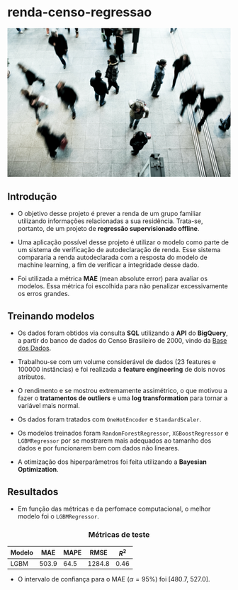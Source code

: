 # renda-censo-regressao

<div align="center">
  
![header](img/header.jpg)
  
</div>

## Introdução

* O objetivo desse projeto é prever a renda de um grupo familiar utilizando informações relacionadas a sua residência. Trata-se, portanto, de um projeto de **regressão supervisionado offline**. 

* Uma aplicação possível desse projeto é utilizar o modelo como parte de um sistema de verificação de autodeclaração de renda. Esse sistema compararia a renda autodeclarada com a resposta do modelo de machine learning, a fim de verificar a integridade desse dado.

* Foi utilizada a métrica **MAE** (mean absolute error) para avaliar os modelos. Essa métrica foi escolhida para não penalizar excessivamente os erros grandes.

## Treinando modelos

* Os dados foram obtidos via consulta **SQL** utilizando a **API** do **BigQuery**, a partir do banco de dados do Censo Brasileiro de 2000, vindo da [Base dos Dados](https://basedosdados.org/).

* Trabalhou-se com um volume considerável de dados (23 features e 100000 instâncias) e foi realizada a **feature engineering** de dois novos atributos.

* O rendimento e se mostrou extremamente assimétrico, o que motivou a fazer o **tratamentos de outliers** e uma **log transformation** para tornar a variável mais normal.

* Os dados foram tratados com `OneHotEncoder` e `StandardScaler`.

* Os modelos treinados foram `RandomForestRegressor`, `XGBoostRegressor` e `LGBMRegressor` por se mostrarem mais adequados ao tamanho dos dados e por funcionarem bem com dados não lineares.

* A otimização dos hiperparâmetros foi feita utilizando a **Bayesian Optimization**.

## Resultados

* Em função das métricas e da perfomace computacional, o melhor modelo foi o `LGBMRegressor`.

<div align="center">

### Métricas de teste
Modelo | **MAE**   | MAPE | RMSE | $R^2$
-------| ---------  | -------- | ------ | -----
LGBM  | 503.9 | 64.5  | 1284.8  | 0.46

</div>

* O intervalo de confiança para o MAE ($\alpha = 95$%) foi [480.7, 527.0].


